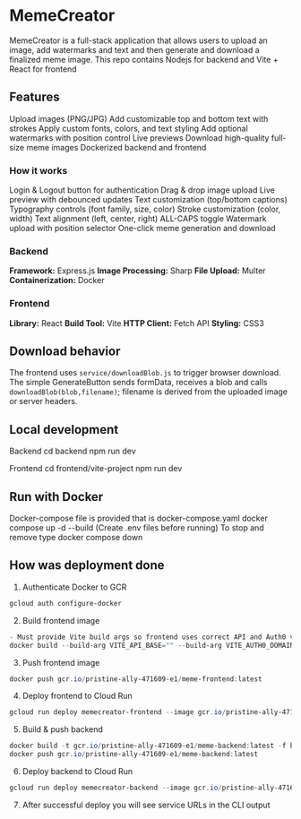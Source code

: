 # MemeCreator
MemeCreator is a full-stack application that allows users to upload an image, add watermarks and text and then generate and download a finalized meme image. This repo contains Nodejs for backend and Vite + React for frontend

## Features
  Upload images (PNG/JPG)
  Add customizable top and bottom text with strokes
  Apply custom fonts, colors, and text styling
  Add optional watermarks with position control
  Live previews
  Download high-quality full-size meme images
  Dockerized backend and frontend 

  ### How it works
Login & Logout button for authentication
Drag & drop image upload
Live preview with debounced updates
Text customization (top/bottom captions)
Typography controls (font family, size, color)
Stroke customization (color, width)
Text alignment (left, center, right)
ALL-CAPS toggle
Watermark upload with position selector
One-click meme generation and download

### Backend
**Framework:** Express.js
**Image Processing:** Sharp
**File Upload:** Multer
**Containerization:** Docker

### Frontend
**Library:** React
**Build Tool:** Vite
**HTTP Client:** Fetch API
 **Styling:** CSS3

 ## Download behavior 
The frontend uses `service/downloadBlob.js` to trigger browser download.
The simple GenerateButton sends formData, receives a blob and calls `downloadBlob(blob,filename)`; filename is derived from the uploaded image or server headers.


## Local development
Backend
cd backend
npm run dev

Frontend
cd frontend/vite-project
npm run dev

## Run with Docker
Docker-compose file is provided that is docker-compose.yaml
docker compose up -d --build (Create .env files before running)
To stop and remove type docker compose down

## How was deployment done

1) Authenticate Docker to GCR
```powershell
gcloud auth configure-docker
```

2) Build frontend image 
```powershell
- Must provide Vite build args so frontend uses correct API and Auth0 values:
docker build --build-arg VITE_API_BASE="" --build-arg VITE_AUTH0_DOMAIN="" --build-arg VITE_AUTH0_CLIENT_ID="" --build-arg VITE_AUTH0_AUDIENCE="" -t gcr.io/pristine-ally-471609-e1/meme-frontend:latest -f frontend/Dockerfile frontend
```

3) Push frontend image
```powershell
docker push gcr.io/pristine-ally-471609-e1/meme-frontend:latest
```

4) Deploy frontend to Cloud Run
```powershell
gcloud run deploy memecreator-frontend --image gcr.io/pristine-ally-471609-e1/meme-frontend:latest --region=europe-west8 --platform=managed --allow-unauthenticated
```

5) Build & push backend 
```powershell
docker build -t gcr.io/pristine-ally-471609-e1/meme-backend:latest -f backend/Dockerfile backend
docker push gcr.io/pristine-ally-471609-e1/meme-backend:latest
```

6) Deploy backend to Cloud Run
```powershell
gcloud run deploy memecreator-backend --image gcr.io/pristine-ally-471609-e1/meme-backend:latest --region=europe-west8 --platform=managed --allow-unauthenticated
```

7) After successful deploy you will see service URLs in the CLI output

